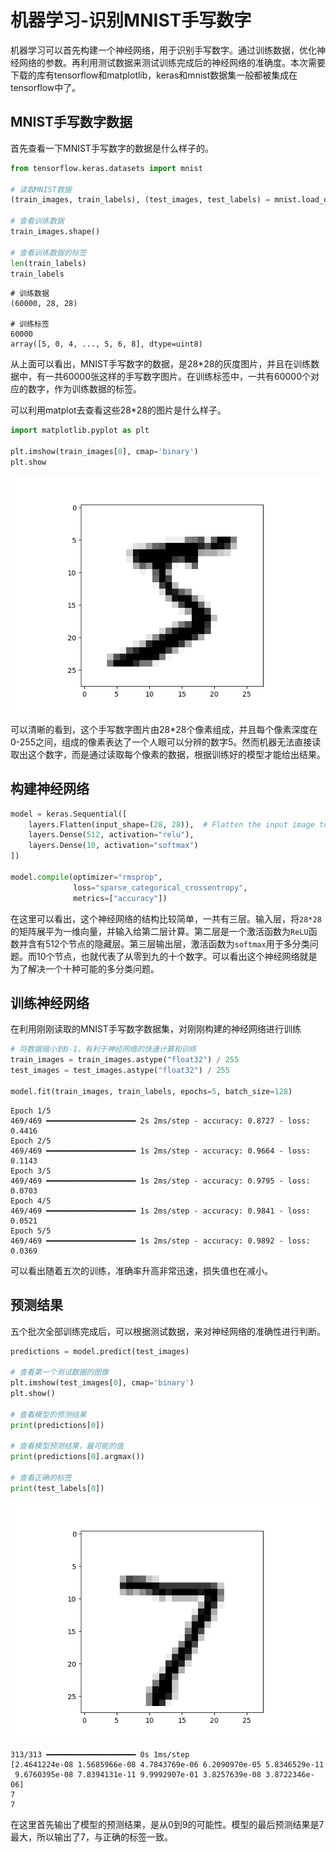 # 机器学习-识别MNIST手写数字

机器学习可以首先构建一个神经网络，用于识别手写数字。通过训练数据，优化神经网络的参数。再利用测试数据来测试训练完成后的神经网络的准确度。本次需要下载的库有tensorflow和matplotlib，keras和mnist数据集一般都被集成在tensorflow中了。

## MNIST手写数字数据

首先查看一下MNIST手写数字的数据是什么样子的。

```python
from tensorflow.keras.datasets import mnist

# 读取MNIST数据
(train_images, train_labels), (test_images, test_labels) = mnist.load_data()

# 查看训练数据
train_images.shape()

# 查看训练数据的标签
len(train_labels)
train_labels
```

```
# 训练数据
(60000, 28, 28)

# 训练标签
60000
array([5, 0, 4, ..., 5, 6, 8], dtype=uint8)
```

从上面可以看出，MNIST手写数字的数据，是28*28的灰度图片，并且在训练数据中，有一共60000张这样的手写数字图片。在训练标签中，一共有60000个对应的数字，作为训练数据的标签。

可以利用matplot去查看这些28*28的图片是什么样子。

```python
import matplotlib.pyplot as plt

plt.imshow(train_images[0], cmap='binary')
plt.show
```

![train_images[0]](../../assets/43.png)

可以清晰的看到，这个手写数字图片由28*28个像素组成，并且每个像素深度在0-255之间，组成的像素表达了一个人眼可以分辨的数字5。然而机器无法直接读取出这个数字，而是通过读取每个像素的数据，根据训练好的模型才能给出结果。

## 构建神经网络

```python
model = keras.Sequential([
    layers.Flatten(input_shape=(28, 28)),  # Flatten the input image to a vector of size 784
    layers.Dense(512, activation="relu"),
    layers.Dense(10, activation="softmax")
])

model.compile(optimizer="rmsprop",
              loss="sparse_categorical_crossentropy",
              metrics=["accuracy"])
```

在这里可以看出，这个神经网络的结构比较简单，一共有三层。输入层，将`28*28`的矩阵展平为一维向量，并输入给第二层计算。第二层是一个激活函数为`ReLU`函数并含有512个节点的隐藏层。第三层输出层，激活函数为`softmax`用于多分类问题。而10个节点，也就代表了从零到九的十个数字。可以看出这个神经网络就是为了解决一个十种可能的多分类问题。

## 训练神经网络

在利用刚刚读取的MNIST手写数字数据集，对刚刚构建的神经网络进行训练

```python
# 将数据缩小到0-1，有利于神经网络的快速计算和训练
train_images = train_images.astype("float32") / 255
test_images = test_images.astype("float32") / 255

model.fit(train_images, train_labels, epochs=5, batch_size=128)
```

```
Epoch 1/5
469/469 ━━━━━━━━━━━━━━━━━━━━ 2s 2ms/step - accuracy: 0.8727 - loss: 0.4416
Epoch 2/5
469/469 ━━━━━━━━━━━━━━━━━━━━ 1s 2ms/step - accuracy: 0.9664 - loss: 0.1143
Epoch 3/5
469/469 ━━━━━━━━━━━━━━━━━━━━ 1s 2ms/step - accuracy: 0.9795 - loss: 0.0703
Epoch 4/5
469/469 ━━━━━━━━━━━━━━━━━━━━ 1s 2ms/step - accuracy: 0.9841 - loss: 0.0521
Epoch 5/5
469/469 ━━━━━━━━━━━━━━━━━━━━ 1s 2ms/step - accuracy: 0.9892 - loss: 0.0369
```

可以看出随着五次的训练，准确率升高非常迅速，损失值也在减小。

## 预测结果

五个批次全部训练完成后，可以根据测试数据，来对神经网络的准确性进行判断。

```python
predictions = model.predict(test_images)

# 查看第一个测试数据的图像
plt.imshow(test_images[0], cmap='binary')
plt.show()

# 查看模型的预测结果
print(predictions[0])

# 查看模型预测结果，最可能的值
print(predictions[0].argmax())

# 查看正确的标签
print(test_labels[0])
```

![12](../../assets/44.png)

```
313/313 ━━━━━━━━━━━━━━━━━━━━ 0s 1ms/step  
[2.4641224e-08 1.5685966e-08 4.7843769e-06 6.2090970e-05 5.8346529e-11
 9.6760395e-08 7.8394131e-11 9.9992907e-01 3.8257639e-08 3.8722346e-06]
7
7
```

在这里首先输出了模型的预测结果，是从0到9的可能性。模型的最后预测结果是7最大，所以输出了7，与正确的标签一致。